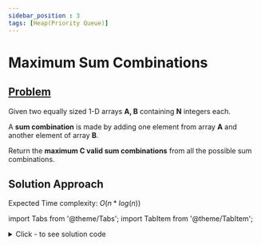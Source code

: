 ```yaml
---
sidebar_position : 3
tags: [Heap(Priority Queue)]
---
```


# Maximum Sum Combinations

## [Problem](https://www.interviewbit.com/problems/maximum-sum-combinations/)

<p>Given two equally sized 1-D arrays <strong>A, B</strong> containing <strong>N</strong> integers each.</p><p></p><p></p><p></p><p></p><p></p><p></p>
<p>A <strong>sum combination</strong> is made by adding one element from array <strong>A</strong> and another element of array <strong>B</strong>.</p>
<p>Return the <strong>maximum C valid sum combinations</strong> from all the possible sum combinations.</p>


## Solution Approach
Expected Time complexity: $O(n*log(n))$

import Tabs from '@theme/Tabs';
import TabItem from '@theme/TabItem';

<details><summary>Click - to see solution code</summary>

<Tabs>
<TabItem value="cpp" label="C++">

```cpp
#define f f
#define s s

vector<int> Solution::solve(vector<int> &A, vector<int> &B, int C) {
    int n = A.size();
    vector<int> ans;
    sort(A.begin(), A.end(), greater<int>());
    sort(B.begin(), B.end(), greater<int>());

    priority_queue<pair<int, pair<int, int>>> pq;  // A[i]+B[j], <i, j>
    set<pair<int, int>> vis;                       // i, j

    pq.push({A[0] + B[0], {0, 0}});
    vis.insert({0, 0});

    for (int i = 0; i < C; ++i) {
        auto p = pq.top();
        pq.pop();
        ans.push_back(p.f);

        if (p.s.f + 1 < n && vis.find({p.s.f + 1, p.s.s}) == vis.end()) {
            vis.insert({p.s.f + 1, p.s.s});
            int x = A[p.s.f + 1] + B[p.s.s];
            pq.push({x, {p.s.f + 1, p.s.s}});
        }
        if (p.s.s + 1 < n && vis.find({p.s.f, p.s.s + 1}) == vis.end()) {
            vis.insert({p.s.f, p.s.s + 1});
            int x = A[p.s.f] + B[p.s.s + 1];
            pq.push({x, {p.s.f, p.s.s + 1}});
        }
    }

    return ans;
}

```
</TabItem>
</Tabs>

</details>
